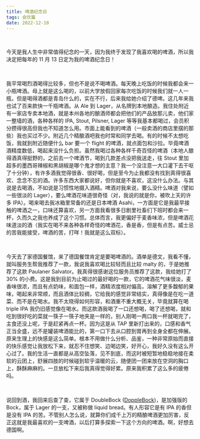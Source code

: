 ```yaml
---
title: 啤酒纪念日
tags: 会饮篇
date: 2022-12-10
---
```


<br/>

今天是我人生中非常值得纪念的一天，因为我终于发现了我喜欢喝的啤酒，所以我决定把每年的 11 月 13 日定为我的啤酒纪念日！

<br/>

我平常喝烈酒喝得比较多，但也不是说不喝啤酒。每天晚上吃饭的时候我都会来一小瓶啤酒。母上就是这么喝的，以前大学放假回家每次吃饭的时候我们就一人一瓶，但是喝得酒都是青岛什么的，实在不行，后来我给她介绍了德啤。这几年来我也试了百来款快一千瓶啤酒。从 Ale 到 Lager，从名牌到本地酿造。我住处附近有一家店专卖本地酒，就是本州各地的酿酒师都会把他们的产品放那儿卖，他们家一整墙的酒，各种各样的 IPA, Stout, Pilsner, Lager 等等我基本都喝过，会员积分攒得很高但我也不知道怎么用。市面上能看到的啤酒（一般卖酒的商店里摆的那些）我也买过不少。附近几个精酿酒吧我也时常和同学去喝。有的时候不太想吃饭，我就到附近随便什么 bar 要一个 flight 的啤酒，就点面包和沙拉。毕竟啤酒酒精度数低，喝起来没什么负担。虽然我喝过各种各样千奇百怪的啤酒（本地人酿得酒真得挺野的，之前去一个啤酒节，喝到几款差点没把我送走，往 Stout 里加超多的墨西哥辣椒和黑胡椒是哪个鬼才想的主意？我一个没注意一大口灌下去干呕了十分钟），有许多酒我觉得很香、很好喝，但是至今为止我都没有找到真得很喜欢、念念不忘的酒。许多东西大家都说好，但你就是不喜欢，这没什么办法。与其说是去喝酒，不如说是习惯性地摄入酒精。啤酒对我来说，要么没什么味道（譬如一些很淡的 Lager），要么啤酒花味道很奇怪（对，我说的就是你，被吹上天的许多 IPA）。喝来喝去我冰箱里常备的还是日本啤酒 Asahi，一方面是它是我最早接触的啤酒之一，口味还算喜欢，另一方面我看很多日剧里社畜们下班时都会来一杯，久而久之我也养成了这个习惯。总体而言，我更偏好于麦香味浓，但是啤酒花味道淡的酒（我实在喝不来各种各样奇怪的啤酒花，香是香，但是有点苦。威士忌的苦我能接受，啤酒的苦，打咩！我就是这么双标）。

<br/>

今天去了家德国餐馆，来了德国餐馆肯定是要喝啤酒的。酒单是德文，我看不懂，就叫服务生帮我推荐了一款，我说我喜欢喝比较轻而且比较 malty 的，于是她推荐了这款 Paulaner Salvator。我真得很感谢这位服务员推荐了这款，我给她打了 30% 的小费。这是我到目前为止喝过的最好喝的一款，它的啤酒花气味很淡，麦香味很浓，而且有点奶味，和面包一样，酒精浓度相对偏高，溶解了更多馥郁的果味，喝起来非常顺，而且酒体比较稠，它给我的感觉非常结实，真得像是在吃一道菜、而不是在喝水。我不太晓得如何形容，和酒重不重大概无关，毕竟就算在喝 triple IPA 我仍旧感觉像在喝水。而这款酒我喝了一口还想喝，喝了还想喝，就和吃到很好吃的菜就一筷子一筷子地夹是一样的，别人刚喝一两口我一杯就喝完了，主食还没上呢，于是赶紧再点一杯。因为这是从 TAP 里新打出来的，口感和香气正当全盛，远不是罐装啤酒能比的，第一口下去从口腔到胃再到全身全都在伸展。原来生理上的快感是这么简单。根本不用做什么分析、品鉴，一种非常原始而直接的快乐感觉让我放松下来，就忍不住想笑、边喝边笑，好开心，我好久没有这么开心过了。我的生活一直都是从高空坠落，见不到底，而这时被短暂地稳稳地接在柔软的云团上，舒展四肢的时候碰到软乎温暖的云，随便团一团来放在空洞的胸口上，酥酥麻麻的。一旦放松下来后我真得觉得好累。原来我积累了这么多的疲倦吗。

<br/>

说回到酒，我回来后查了查，它属于 DoubleBock ([DoppleBock](https://www.craftbeer.com/styles/german-style-doppelbock#:~:text=%E2%80%9CDoppel%E2%80%9D%20meaning%20%E2%80%9Cdouble%2C,is%20copper%20to%20dark%20brown.))，是加强版的 Bock，属于 Lager 的一支，又被称做 liquid bread。有人形容它是有 IPA 的香但是没有 IPA 的苦。不管别人怎么说，就算你们成千上万的精酿啤酒更加厉害，反正这就是我最喜欢的一支啤酒，以后打算多探索一下这个方向的啤酒。啊，好想去德国啊。

<br/>